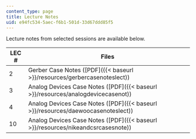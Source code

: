```yaml
---
content_type: page
title: Lecture Notes
uid: e94fc534-5aec-f6b1-501d-33d67ddd85f5
---
```


Lecture notes from selected sessions are available below.

| LEC # | Files |
| --- | --- |
| 2 | Gerber Case Notes ([PDF]({{< baseurl >}}/resources/gerbercasenoteslect)) |
| 3 | Analog Devices Case Notes ([PDF]({{< baseurl >}}/resources/analogdevicecasenot)) |
| 4 | Analog Devices Case Notes ([PDF]({{< baseurl >}}/resources/daewoocasenoteslect)) |
| 10 | Analog Devices Case Notes ([PDF]({{< baseurl >}}/resources/nikeandcsrcasesnote))
